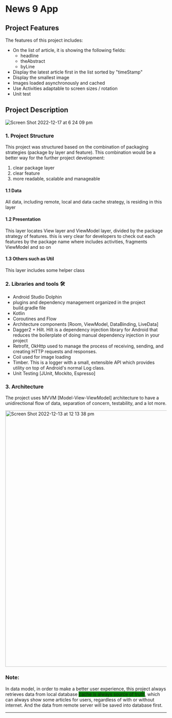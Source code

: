 # News 9 App

## Project Features
The features of this project includes:
* On the list of article, it is showing the following fields:
  * headline
  * theAbstract
  * byLine
* Display the latest article first in the list sorted by "timeStamp"
* Display the smallest image
* Images loaded asynchronously and cached
* Use Activities adaptable to screen sizes / rotation
* Unit test

## Project Description

![Screen Shot 2022-12-17 at 6 24 09 pm](https://user-images.githubusercontent.com/96706516/208230884-ebcf1051-e583-46f5-bcc7-332bd1fea6dc.png)


### 1. Project Structure
This project was structured based on the combination of packaging strategies (package by layer and feature). This combination would be
a better way for the further project development:
1. clear package layer
2. clear feature 
3. more readable, scalable and manageable
#### 1.1 Data
All data, including remote, local and data cache strategy, is residing in this layer

#### 1.2 Presentation
This layer locates View layer and ViewModel layer, divided by the package strategy of features.
this is very clear for developers to check out each features by the package name where includes activities, fragments
ViewModel and so on

#### 1.3 Others such as Util
This layer includes some helper class

### 2. Libraries and tools 🛠

- Android Studio Dolphin
- plugins and dependency management organized in the project build.gradle file
- Kotlin
- Coroutines and Flow
- Architecture components [Room, ViewModel, DataBinding, LiveData]
- Dagger2 + Hilt. Hilt is a dependency injection library for Android that reduces the boilerplate of doing manual dependency injection in your project
- Retrofit, OkHttp used to manage the process of receiving, sending, and creating HTTP requests and responses.
- Coil used for image loading
- Timber. This is a logger with a small, extensible API which provides utility on top of Android's normal Log class.
- Unit Testing [JUnit, Mockito, Espresso]


### 3. Architecture

The project uses MVVM [Model-View-ViewModel] architecture to have a unidirectional flow of data, separation of concern, testability, and a lot more.

<img width="798" alt="Screen Shot 2022-12-13 at 12 13 38 pm" src="https://user-images.githubusercontent.com/96706516/207201928-c47bd6d6-e2e2-467d-b23d-3de11ec19259.png">

### Note:
In data model, in order to make a better user experience, this project always retrieves data from local database <span style="background-color:green">cache is always source of truth</span>, which can always show some articles for users, regardless of with or without internet.
And the data from remote server will be saved into database first. 

--------------------



